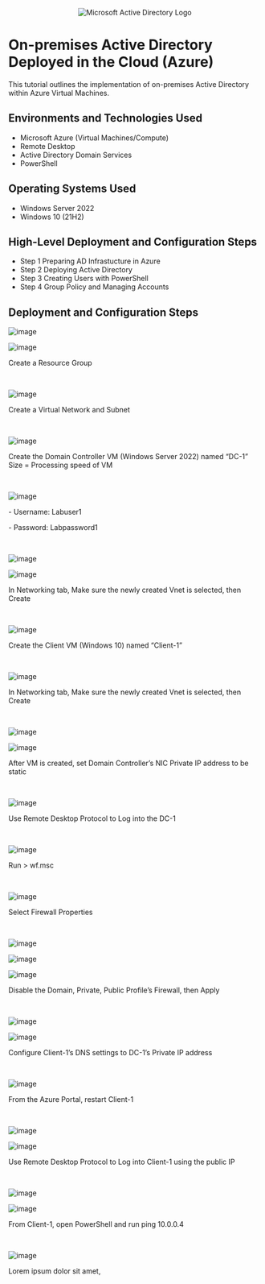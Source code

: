 <p align="center">
<img src="https://i.imgur.com/pU5A58S.png" alt="Microsoft Active Directory Logo"/>
</p>

<h1>On-premises Active Directory Deployed in the Cloud (Azure)</h1>
This tutorial outlines the implementation of on-premises Active Directory within Azure Virtual Machines.<br />


<h2>Environments and Technologies Used</h2>

- Microsoft Azure (Virtual Machines/Compute)
- Remote Desktop
- Active Directory Domain Services
- PowerShell

<h2>Operating Systems Used </h2>

- Windows Server 2022
- Windows 10 (21H2)

<h2>High-Level Deployment and Configuration Steps</h2>

- Step 1 Preparing AD Infrastucture in Azure
- Step 2 Deploying Active Directory
- Step 3 Creating Users with PowerShell
- Step 4 Group Policy and Managing Accounts

<h2>Deployment and Configuration Steps</h2>

![image](https://github.com/user-attachments/assets/4edcd31e-145d-418c-b085-c02b138e773f)

![image](https://github.com/user-attachments/assets/8b97b666-63bd-4068-a015-baaaf045da1d)

<p>
Create a Resource Group
</p>
<br />


![image](https://github.com/user-attachments/assets/2268d063-3223-4e1a-a920-a7b17e896bb5)

<p>
Create a Virtual Network and Subnet
</p>
<br />

![image](https://github.com/user-attachments/assets/a881922b-1b85-439a-acb1-54dce2cf4a74)

<p>
Create the Domain Controller VM (Windows Server 2022) named “DC-1” Size = Processing speed of VM
</p>
<br />


![image](https://github.com/user-attachments/assets/071ce730-d228-4412-92dc-acf5f8ccd903)

<p>
- Username: Labuser1
  </p>
- Password: Labpassword1
</p>
<br />


![image](https://github.com/user-attachments/assets/d4e30e71-de6c-4b26-822d-81250469e3c4)

![image](https://github.com/user-attachments/assets/a6a84c56-ef1c-4d4f-8001-f4487b290495)

<p>
In Networking tab, Make sure the newly created Vnet is selected, then Create
</p>
<br />


![image](https://github.com/user-attachments/assets/42174e2d-e08d-4681-ba37-e753b0a12c3a)

<p>
Create the Client VM (Windows 10) named “Client-1”
</p>
<br />


![image](https://github.com/user-attachments/assets/7c2f2ea8-bfb9-47ef-bf1e-30c08bbb0b8a)

<p>
In Networking tab, Make sure the newly created Vnet is selected, then Create
</p>
<br />


![image](https://github.com/user-attachments/assets/a1927aca-558f-4f95-9946-b46b8de4b99f)

![image](https://github.com/user-attachments/assets/bd8a3094-9540-4703-a385-ee12e2ad1b51)

<p>
After VM is created, set Domain Controller’s NIC Private IP address to be static
</p>
<br />


![image](https://github.com/user-attachments/assets/f239703e-8f60-47b8-beb4-68b03b476c5a)

<p>
Use Remote Desktop Protocol to Log into the DC-1 
</p>
<br />

![image](https://github.com/user-attachments/assets/91370c17-bafe-437f-85b9-8bf4dc2c338a)

<p>
Run > wf.msc
</p>
<br />

![image](https://github.com/user-attachments/assets/e1878d3a-aa96-41bf-81d6-c056cbabe82f)

<p>
Select Firewall Properties
</p>
<br />

![image](https://github.com/user-attachments/assets/8b9be272-5053-4258-b681-bf28c6f7cb47)

![image](https://github.com/user-attachments/assets/9feb4a87-ea43-4fd7-a59a-e2cfe86272fd)

![image](https://github.com/user-attachments/assets/9f956812-2a99-4868-8378-f8f718a048c4)

<p>
Disable the Domain, Private, Public Profile’s Firewall, then Apply
</p>
<br />

![image](https://github.com/user-attachments/assets/b7309316-747f-4ce2-a582-3e4a068ec14c)

![image](https://github.com/user-attachments/assets/34515651-a8a9-4de2-852d-51d7b11d448f)

<p>
Configure Client-1’s DNS settings to DC-1’s Private IP address
</p>
<br />

![image](https://github.com/user-attachments/assets/a0cb415b-f232-432e-bc91-c40be3020f66)

<p>
From the Azure Portal, restart Client-1
</p>
<br />

![image](https://github.com/user-attachments/assets/a5b142f7-276b-4581-8fc8-435542a0b005)

![image](https://github.com/user-attachments/assets/a0519f3f-c9fc-403f-b53f-910ba29a4b7a)

<p>
Use Remote Desktop Protocol to Log into Client-1 using the public IP
</p>
<br />

![image](https://github.com/user-attachments/assets/f50b10d4-1fc4-45ad-963a-bcbef098e5aa)

![image](https://github.com/user-attachments/assets/7414c674-2ecd-4c00-b235-c48865f0c903)

<p>
From Client-1, open PowerShell and run ping 10.0.0.4
</p>
<br />

![image](https://github.com/user-attachments/assets/19d22fb5-ce6f-4032-9701-e1124827d1c9)















<p>
Lorem ipsum dolor sit amet,
</p>
<br />

